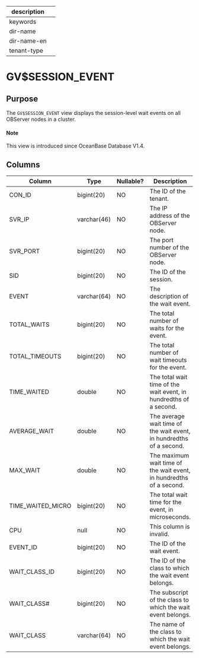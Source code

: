 |description||
|---|---|
|keywords||
|dir-name||
|dir-name-en||
|tenant-type||

# GV$SESSION_EVENT

## Purpose

The `GV$SESSION_EVENT` view displays the session-level wait events on all OBServer nodes in a cluster.

<main id="notice" type='explain'>
  <h4>Note</h4>
  <p>This view is introduced since OceanBase Database V1.4. </p>
</main>

## Columns

| **Column** | **Type** | **Nullable?** | **Description** |
| --- | --- | --- | --- |
| CON_ID | bigint(20) | NO | The ID of the tenant. |
| SVR_IP | varchar(46) | NO | The IP address of the OBServer node. |
| SVR_PORT | bigint(20) | NO | The port number of the OBServer node. |
| SID | bigint(20) | NO | The ID of the session. |
| EVENT | varchar(64) | NO | The description of the wait event. |
| TOTAL_WAITS | bigint(20) | NO | The total number of waits for the event. |
| TOTAL_TIMEOUTS | bigint(20) | NO | The total number of wait timeouts for the event. |
| TIME_WAITED | double | NO | The total wait time of the wait event, in hundredths of a second. |
| AVERAGE_WAIT | double | NO | The average wait time of the wait event, in hundredths of a second. |
| MAX_WAIT | double | NO | The maximum wait time of the wait event, in hundredths of a second. |
| TIME_WAITED_MICRO | bigint(20) | NO | The total wait time for the event, in microseconds. |
| CPU | null | NO | This column is invalid. |
| EVENT_ID | bigint(20) | NO | The ID of the wait event. |
| WAIT_CLASS_ID | bigint(20) | NO | The ID of the class to which the wait event belongs. |
| WAIT_CLASS# | bigint(20) | NO | The subscript of the class to which the wait event belongs. |
| WAIT_CLASS | varchar(64) | NO | The name of the class to which the wait event belongs. |
